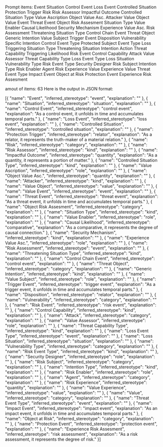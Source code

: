 Prompt items: 
Event
Situation
Control Event
Loss Event
Controlled Situation
Protection Trigger
Risk
Risk Assessor
Impactful Outcome
Controlled Situation Type
Value Ascription
Object Value Asc.
Attacker
Value Object
Value Event
Threat Event
Object Risk Assesment
Situation Type
Value Enabler
Causal Likelihood
Security Mechanism
Experience Value Asc.
Risk Assessment
Threatening Situation Type
Control Chain Event
Threat Object
Generic Intention
Value Subject
Trigger Event
Disposition
Vulnerability
Specific Intention
Control Event Type
Protected Subject
Event Type
Loss Triggering Situation Type
Threatening Situation
Intention
Action
Threat Capability
Triggering Likelihood
Risk Event
Control Capability
Attack
Value Assessor
Threat Capability Type
Loss Event Type
Loss Situation
Vulnerability Type
Risk Event Type
Security Designer
Risk Subject
Intention Type
Risk Enabler
Agent
Risk Experience
Value Experience
Value
Threat Event Type
Impact Event
Object at Risk
Protection Event
Experience Risk Assesment

amout of items: 63
Here is the output in JSON format:

[{
    "name": "Event",
    "inferred_stereotype": "event",
    "explanation": ""
},
{
    "name": "Situation",
    "inferred_stereotype": "situation",
    "explanation": ""
},
{
    "name": "Control Event",
    "inferred_stereotype": "control event",
    "explanation": "As a control event, it unfolds in time and accumulates temporal parts."
},
{
    "name": "Loss Event",
    "inferred_stereotype": "loss event",
    "explanation": ""
},
{
    "name": "Controlled Situation",
    "inferred_stereotype": "controlled situation",
    "explanation": ""
},
{
    "name": "Protection Trigger",
    "inferred_stereotype": "relator",
    "explanation": "As a relator, it represents the truth-maker of a material relation."
},
{
    "name": "Risk",
    "inferred_stereotype": "category",
    "explanation": ""
},
{
    "name": "Risk Assessor",
    "inferred_stereotype": "kind",
    "explanation": ""
},
{
    "name": "Impactful Outcome",
    "inferred_stereotype": "quantity",
    "explanation": "As a quantity, it represents a portion of matter."
},
{
    "name": "Controlled Situation Type",
    "inferred_stereotype": "kind",
    "explanation": ""
},
{
    "name": "Value Ascription",
    "inferred_stereotype": "role",
    "explanation": ""
},
{
    "name": "Object Value Asc.",
    "inferred_stereotype": "quantity",
    "explanation": ""
},
{
    "name": "Attacker",
    "inferred_stereotype": "kind",
    "explanation": ""
},
{
    "name": "Value Object",
    "inferred_stereotype": "value",
    "explanation": ""
},
{
    "name": "Value Event",
    "inferred_stereotype": "event",
    "explanation": ""
},
{
    "name": "Threat Event",
    "inferred_stereotype": "threat event",
    "explanation": "As a threat event, it unfolds in time and accumulates temporal parts."
},
{
    "name": "Object Risk Assesment",
    "inferred_stereotype": "category",
    "explanation": ""
},
{
    "name": "Situation Type",
    "inferred_stereotype": "kind",
    "explanation": ""
},
{
    "name": "Value Enabler",
    "inferred_stereotype": "role",
    "explanation": ""
},
{
    "name": "Causal Likelihood",
    "inferred_stereotype": "comparative",
    "explanation": "As a comparative, it represents the degree of causal connection."
},
{
    "name": "Security Mechanism",
    "inferred_stereotype": "kind",
    "explanation": ""
},
{
    "name": "Experience Value Asc.",
    "inferred_stereotype": "role",
    "explanation": ""
},
{
    "name": "Risk Assessment",
    "inferred_stereotype": "event",
    "explanation": ""
},
{
    "name": "Threatening Situation Type",
    "inferred_stereotype": "kind",
    "explanation": ""
},
{
    "name": "Control Chain Event",
    "inferred_stereotype": "control event",
    "explanation": ""
},
{
    "name": "Threat Object",
    "inferred_stereotype": "category",
    "explanation": ""
},
{
    "name": "Generic Intention",
    "inferred_stereotype": "kind",
    "explanation": ""
},
{
    "name": "Value Subject",
    "inferred_stereotype": "role",
    "explanation": ""
},
{
    "name": "Trigger Event",
    "inferred_stereotype": "trigger event",
    "explanation": "As a trigger event, it unfolds in time and accumulates temporal parts."
},
{
    "name": "Disposition",
    "inferred_stereotype": "relator",
    "explanation": ""
},
{
    "name": "Vulnerability",
    "inferred_stereotype": "category",
    "explanation": ""
},
{
    "name": "Risk Event",
    "inferred_stereotype": "risk event",
    "explanation": ""
},
{
    "name": "Control Capability",
    "inferred_stereotype": "kind",
    "explanation": ""
},
{
    "name": "Attack",
    "inferred_stereotype": "category",
    "explanation": ""
},
{
    "name": "Value Assessor",
    "inferred_stereotype": "role",
    "explanation": ""
},
{
    "name": "Threat Capability Type",
    "inferred_stereotype": "kind",
    "explanation": ""
},
{
    "name": "Loss Event Type",
    "inferred_stereotype": "event",
    "explanation": ""
},
{
    "name": "Loss Situation",
    "inferred_stereotype": "situation",
    "explanation": ""
},
{
    "name": "Vulnerability Type",
    "inferred_stereotype": "category",
    "explanation": ""
},
{
    "name": "Risk Event Type",
    "inferred_stereotype": "kind",
    "explanation": ""
},
{
    "name": "Security Designer",
    "inferred_stereotype": "role",
    "explanation": ""
},
{
    "name": "Risk Subject",
    "inferred_stereotype": "category",
    "explanation": ""
},
{
    "name": "Intention Type",
    "inferred_stereotype": "kind",
    "explanation": ""
},
{
    "name": "Risk Enabler",
    "inferred_stereotype": "role",
    "explanation": ""
},
{
    "name": "Agent",
    "inferred_stereotype": "category",
    "explanation": ""
},
{
    "name": "Risk Experience",
    "inferred_stereotype": "quantity",
    "explanation": ""
},
{
    "name": "Value Experience",
    "inferred_stereotype": "value",
    "explanation": ""
},
{
    "name": "Value",
    "inferred_stereotype": "category",
    "explanation": ""
},
{
    "name": "Threat Event Type",
    "inferred_stereotype": "event",
    "explanation": ""
},
{
    "name": "Impact Event",
    "inferred_stereotype": "impact event",
    "explanation": "As an impact event, it unfolds in time and accumulates temporal parts."
},
{
    "name": "Object at Risk",
    "inferred_stereotype": "category",
    "explanation": ""
},
{
    "name": "Protection Event",
    "inferred_stereotype": "protection event",
    "explanation": ""
},
{
    "name": "Experience Risk Assesment",
    "inferred_stereotype": "risk assessment",
    "explanation": "As a risk assessment, it represents the degree of risk."
}]
